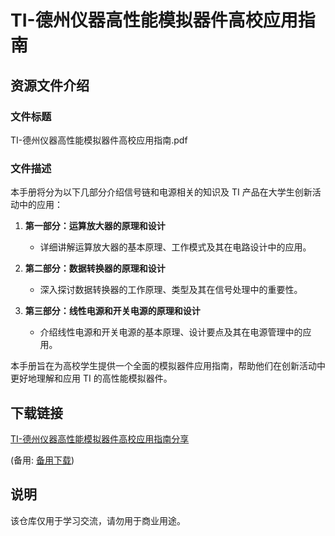 # TI-德州仪器高性能模拟器件高校应用指南

## 资源文件介绍

### 文件标题
TI-德州仪器高性能模拟器件高校应用指南.pdf

### 文件描述
本手册将分为以下几部分介绍信号链和电源相关的知识及 TI 产品在大学生创新活动中的应用：

1. **第一部分：运算放大器的原理和设计**
   - 详细讲解运算放大器的基本原理、工作模式及其在电路设计中的应用。

2. **第二部分：数据转换器的原理和设计**
   - 深入探讨数据转换器的工作原理、类型及其在信号处理中的重要性。

3. **第三部分：线性电源和开关电源的原理和设计**
   - 介绍线性电源和开关电源的基本原理、设计要点及其在电源管理中的应用。

本手册旨在为高校学生提供一个全面的模拟器件应用指南，帮助他们在创新活动中更好地理解和应用 TI 的高性能模拟器件。

## 下载链接
[TI-德州仪器高性能模拟器件高校应用指南分享](https://pan.quark.cn/s/9d577d318863) 

(备用: [备用下载](https://pan.baidu.com/s/1Ie-T1UwuzyFHy5g1h5Skjg?pwd=1234))

## 说明

该仓库仅用于学习交流，请勿用于商业用途。
